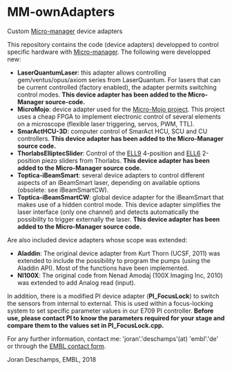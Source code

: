 # MM-ownAdapters
Custom [Micro-manager](https://micro-manager.org/ "Micro-manager website") device adapters

This repository contains the code (device adapters) developped to control specific hardware with [Micro-manager](https://micro-manager.org/ "Micro-manager website"). 
The following were developped new:

* **LaserQuantumLaser**: this adapter allows controlling gem/ventus/opus/axiom series from LaserQuantum. For lasers that can be 
current controlled (factory enabled), the adapter permits switching control modes. **This device adapter has been added to the Micro-Manager source-code.**
* **MicroMojo**: device adapter used for the [Micro-Mojo project](https://github.com/jdeschamps/MicroMojo "Micro-Mojo on GitHub").
This project uses a cheap FPGA to implement electronic control of several elements on a microscope (flexible laser triggering,
servos, PWM, TTL).
* **SmarActHCU-3D**: computer control of SmarAct HCU, SCU and CU controllers. **This device adapter has been added to the Micro-Manager source code.**
* **ThorlabsElliptecSlider**: Control of the [ELL9](https://www.thorlabs.com/thorproduct.cfm?partnumber=ELL9) 4-position and [ELL6](https://www.thorlabs.com/thorproduct.cfm?partnumber=ELL6) 2-position piezo sliders from Thorlabs. **This device adapter has been added to the Micro-Manager source code.**
* **Toptica-iBeamSmart**: several device adapters to control different aspects of an iBeamSmart laser, depending on available options (obsolete: see iBeamSmartCW).
* **Toptica-iBeamSmartCW**: global device adapter for the iBeamSmart that makes use of a hidden control mode. This device adapter simplifies the laser interface (only one channel) and detects automatically the possibility to trigger externally the laser. **This device adapter has been added to the Micro-Manager source code.**

Are also included device adapters whose scope was extended:

* **Aladdin**: The original device adapter from Kurt Thorn (UCSF, 2011) was extended to include the possibility to program the pumps
(using the Aladdin API). Most of the functions have been implemented.
* **NI100X**: The original code from Nenad Amodaj (100X Imaging Inc, 2010) was extended to add Analog read (input).

In addition, there is a modified PI device adapter (**PI_FocusLock**) to switch the sensors from internal to external. This is used within a focus-locking system to set specific parameter values in our E709 PI controller. **Before use, please contact PI to know the parameters required for your stage and compare them to the values set in PI_FocusLock.cpp.**  



For any further information, contact me: 'joran'.'deschamps'(at) 'embl'.'de' or through the [EMBL contact form](https://intranet.embl.de/research/cbb/ries/members/index.php?s_personId=CP-60017864).

Joran Deschamps, EMBL, 2018
